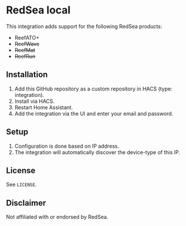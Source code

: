 # RedSea local

This integration adds support for the following RedSea products:
- ReefATO+
- ~~ReefWave~~
- ~~ReefMat~~
- ~~ReefRun~~

## Installation
1. Add this GitHub repository as a custom repository in HACS (type: integration).
2. Install via HACS.
3. Restart Home Assistant.
4. Add the integration via the UI and enter your email and password.

## Setup
1. Configuration is done based on IP address.
2. The integration will automatically discover the device-type of this IP.

## License
See `LICENSE`.

## Disclaimer
Not affiliated with or endorsed by RedSea.
